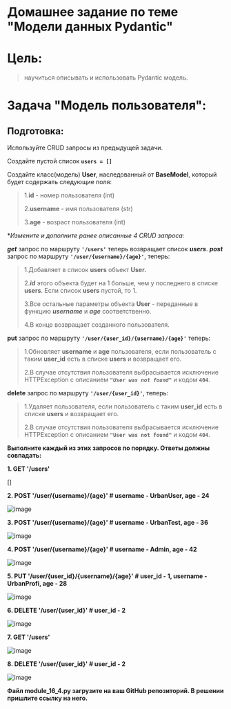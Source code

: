 # Домашнее задание по теме "Модели данных Pydantic"
# Цель: 
>научиться описывать и использовать Pydantic модель.

# Задача "Модель пользователя":
## Подготовка:
Используйте CRUD запросы из предыдущей задачи.

Создайте пустой список **`users = []`**

Создайте класс(модель) **User**, наследованный от **BaseModel**, который будет содержать следующие поля:
>1.**id** - номер пользователя (int)
>
>2.**username** - имя пользователя (str)
>
>3.**age** - возраст пользователя (int)

**Измените и дополните ранее описанные 4 CRUD запроса:*

***get*** запрос по маршруту **`'/users'`** теперь возвращает список ***users***.
***post*** запрос по маршруту **`'/user/{username}/{age}'`**, теперь:

>1.Добавляет в список **users** объект **User.**
>
>2.***id*** этого объекта будет на 1 больше, чем у последнего в списке **users**. Если список **users** пустой, то 1.
>
>3.Все остальные параметры объекта **User** - переданные в функцию ***username*** и ***age*** соответственно.
>
>4.В конце возвращает созданного пользователя.

**put** запрос по маршруту **`'/user/{user_id}/{username}/{age}'`** теперь:
>1.Обновляет **username** и **age** пользователя, если пользователь с таким **user_id** есть в списке **users** и возвращает его.
>
>2.В случае отсутствия пользователя выбрасывается исключение HTTPException с описанием ***`"User was not found"`*** и кодом **`404`**.

**delete** запрос по маршруту **`'/user/{user_id}'`**, теперь:

>1.Удаляет пользователя, если пользователь с таким **user_id** есть в списке **users** и возвращает его.
>
>2.В случае отсутствия пользователя выбрасывается исключение HTTPException с описанием **`"User was not found"`** и кодом **`404`**.

**Выполните каждый из этих запросов по порядку. Ответы должны совпадать:**

**1. GET '/users'**

[]

**2. POST '/user/{username}/{age}' # username - UrbanUser, age - 24**

![image](https://github.com/user-attachments/assets/d4d6819e-936e-4a74-ae39-f47c1af64909)


**3. POST '/user/{username}/{age}' # username - UrbanTest, age - 36**

![image](https://github.com/user-attachments/assets/5135512a-da9a-4e08-a31b-7e3195a4c977)

**4. POST '/user/{username}/{age}' # username - Admin, age - 42**

![image](https://github.com/user-attachments/assets/f9e3bc65-17b8-4b68-91c9-0b893879580f)


**5. PUT '/user/{user_id}/{username}/{age}' # user_id - 1, username - UrbanProfi, age - 28**

![image](https://github.com/user-attachments/assets/bb62cdfd-b3b8-4045-9cef-954a3aace60f)


**6. DELETE '/user/{user_id}' # user_id - 2**


![image](https://github.com/user-attachments/assets/2a3ae87c-45c5-4e53-ae01-e933b2070951)


**7. GET '/users'**

![image](https://github.com/user-attachments/assets/53554a69-ab05-4f9a-957e-fe8e7ee439d7)


**8. DELETE '/user/{user_id}' # user_id - 2**

![image](https://github.com/user-attachments/assets/6ef86134-d279-4720-a5c3-c34b6c8d8202)


**Файл module_16_4.py загрузите на ваш GitHub репозиторий. В решении пришлите ссылку на него.**
